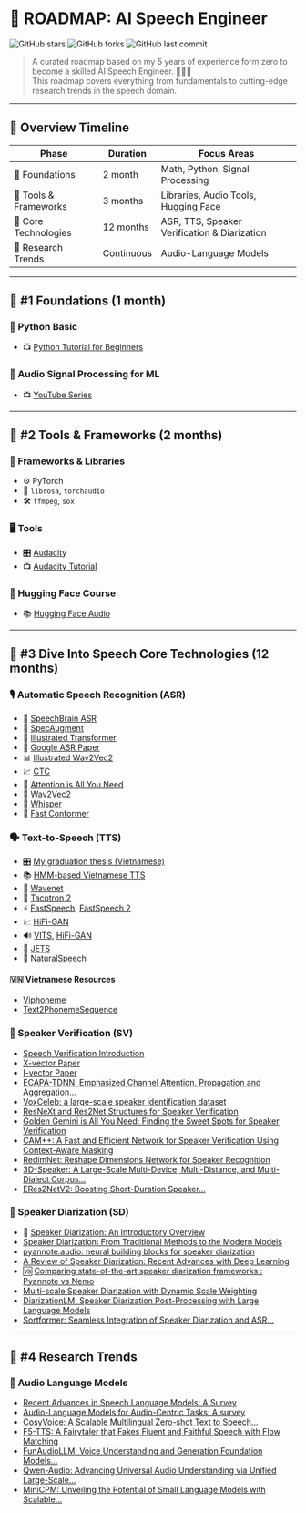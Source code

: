 
# 🥑 ROADMAP: AI Speech Engineer

![GitHub stars](https://img.shields.io/github/stars/leminhnguyen/ai-speech-engineer-roadmap?style=social)
![GitHub forks](https://img.shields.io/github/forks/leminhnguyen/ai-speech-engineer-roadmap?style=social)
![GitHub last commit](https://img.shields.io/github/last-commit/leminhnguyen/ai-speech-engineer-roadmap)

> A curated roadmap based on my 5 years of experience form zero to become a skilled AI Speech Engineer. 🚀👨‍💻  
> This roadmap covers everything from fundamentals to cutting-edge research trends in the speech domain.

---

## 📅 Overview Timeline

| Phase                        | Duration   | Focus Areas                               |
|-----------------------------|------------|-------------------------------------------|
| 🧠 Foundations              | 2 month    | Math, Python, Signal Processing           |
| 💼 Tools & Frameworks       | 3 months   | Libraries, Audio Tools, Hugging Face      |
| 🌱 Core Technologies        | 12 months   | ASR, TTS, Speaker Verification & Diarization |
| 🔬 Research Trends          | Continuous | Audio-Language Models                     |

---

## 🧠 #1 Foundations (1 month)

### 🔹 Python Basic
- 📺 [Python Tutorial for Beginners](https://www.youtube.com/watch?v=YYXdXT2l-Gg&list=PL-osiE80TeTt2d9bfVyTiXJA-UTHn6WwU)

### 🔹 Audio Signal Processing for ML
- 📺 [YouTube Series](https://www.youtube.com/watch?v=iCwMQJnKk2c&list=PL-wATfeyAMNqIee7cH3q1bh4QJFAaeNv0)

---

## 💼 #2 Tools & Frameworks (2 months)

### 🧰 Frameworks & Libraries
- ⚙️ PyTorch
- 🎵 `librosa`, `torchaudio`
- 🛠️ `ffmpeg`, `sox`

### 🖥️ Tools
- 🎛️ [Audacity](https://www.audacityteam.org/)
- 📺 [Audacity Tutorial](https://www.youtube.com/watch?v=vlzOb4OLj94)

### 🤗 Hugging Face Course
- 📚 [Hugging Face Audio](https://huggingface.co/learn/audio-course/en/chapter1/audio_data)

---

## 🌱 #3 Dive Into Speech Core Technologies (12 months)

### 🎙️ Automatic Speech Recognition (ASR)
- 📘 [SpeechBrain ASR](https://speechbrain.readthedocs.io/en/latest/tutorials/tasks/speech-recognition-from-scratch.html)
- 🧪 [SpecAugment](https://blog.research.google/2019/04/specaugment-new-data-augmentation.html)
- 🧠 [Illustrated Transformer](https://jalammar.github.io/illustrated-transformer/)
- 📄 [Google ASR Paper](https://storage.googleapis.com/gweb-research2023-media/pubtools/pdf/509254e34b4c496eb3cfa1c2be1e1b5fc874bee3.pdf)
- 📊 [Illustrated Wav2Vec2](https://jonathanbgn.com/2021/09/30/illustrated-wav2vec-2.html)
- 📈 [CTC](https://distill.pub/2017/ctc/)
- 🌿 [Attention is All You Need](https://arxiv.org/abs/1706.03762)
- 🧾 [Wav2Vec2](https://arxiv.org/abs/2005.08100)
- 🤖 [Whisper](https://arxiv.org/abs/2212.04356)
- 🔐 [Fast Conformer](https://arxiv.org/abs/2305.05084)

### 🗣️ Text-to-Speech (TTS)
- 🎛️ [My graduation thesis (Vietnamese)](materials/graduation-thesis.pdf)
- 📚 [HMM-based Vietnamese TTS](https://theses.hal.science/tel-01260884/document)
- 📘 [Wavenet](https://arxiv.org/abs/1609.03499)
- 🧾 [Tacotron 2](https://arxiv.org/abs/1703.10135)
- ⚡ [FastSpeech](https://arxiv.org/abs/1811.00002), [FastSpeech 2](https://arxiv.org/abs/2006.04558)
- 📈 [HiFi-GAN](https://arxiv.org/abs/2010.05646)
- 🔊 [VITS](https://arxiv.org/abs/2106.06103), [HiFi-GAN](https://arxiv.org/abs/2010.05646)
- 🔐 [JETS](https://arxiv.org/abs/2203.16852)
- 🌿 [NaturalSpeech](https://arxiv.org/abs/2203.16852)

#### 🇻🇳 Vietnamese Resources
- [Viphoneme](https://github.com/v-nhandt21/Viphoneme)
- [Text2PhonemeSequence](https://github.com/thelinhbkhn2014/Text2PhonemeSequence)

### 🔐 Speaker Verification (SV)
- [Speech Verification Introduction](https://maelfabien.github.io/machinelearning/Speech1/#)
- [X-vector Paper](https://danielpovey.com/files/2017_interspeech_embeddings.pdf)
- [I-vector Paper](https://www.sciencedirect.com/science/article/pii/S1877050918314042/pdf)
- [ECAPA-TDNN: Emphasized Channel Attention, Propagation and Aggregation...](https://arxiv.org/abs/2005.07143)
- [VoxCeleb: a large-scale speaker identification dataset](https://arxiv.org/abs/1706.08612)
- [ResNeXt and Res2Net Structures for Speaker Verification](https://arxiv.org/abs/2007.02480)
- [Golden Gemini is All You Need: Finding the Sweet Spots for Speaker Verification](https://arxiv.org/abs/2312.03620)
- [CAM++: A Fast and Efficient Network for Speaker Verification Using Context-Aware Masking](https://arxiv.org/abs/2303.00332)
- [RedimNet: Reshape Dimensions Network for Speaker Recognition](https://arxiv.org/abs/2407.18223)
- [3D-Speaker: A Large-Scale Multi-Device, Multi-Distance, and Multi-Dialect Corpus...](https://arxiv.org/abs/2306.15354)
- [ERes2NetV2: Boosting Short-Duration Speaker...](https://arxiv.org/html/2406.02167v1)

### 👥 Speaker Diarization (SD)
- 📖 [Speaker Diarization: An Introductory Overview](https://lajavaness.medium.com/speaker-diarization-an-introductory-overview-c070a3bfea70)
- [Speaker Diarization: From Traditional Methods to the Modern Models](https://leminhnguyen.github.io/post/speech-research/speaker-diarization/)
- [pyannote.audio: neural building blocks for speaker diarization](https://arxiv.org/abs/1911.01255)
- [A Review of Speaker Diarization: Recent Advances with Deep Learning](https://arxiv.org/abs/2101.09624)
- 🆚 [Comparing state-of-the-art speaker diarization frameworks : Pyannote vs Nemo](https://lajavaness.medium.com/comparing-state-of-the-art-speaker-diarization-frameworks-pyannote-vs-nemo-31a191c6300)
- [Multi-scale Speaker Diarization with Dynamic Scale Weighting](https://arxiv.org/pdf/2203.15974)
- [DiarizationLM: Speaker Diarization Post-Processing with Large Language Models](https://arxiv.org/html/2401.03506v10)
- [Sortformer: Seamless Integration of Speaker Diarization and ASR...](https://arxiv.org/abs/2409.06656)
---

## 🔬 #4 Research Trends

### 🤯 Audio Language Models
- [Recent Advances in Speech Language Models: A Survey](https://arxiv.org/pdf/2410.03751)
- [Audio-Language Models for Audio-Centric Tasks: A survey](https://arxiv.org/pdf/2501.15177)
- [CosyVoice: A Scalable Multilingual Zero-shot Text to Speech...](https://arxiv.org/abs/2407.05407)
- [F5-TTS: A Fairytaler that Fakes Fluent and Faithful Speech with Flow Matching](https://arxiv.org/abs/2410.06885)
- [FunAudioLLM: Voice Understanding and Generation Foundation Models...](https://arxiv.org/html/2407.04051v1)
- [Qwen-Audio: Advancing Universal Audio Understanding via Unified Large-Scale...](https://arxiv.org/abs/2311.07919)
- [MiniCPM: Unveiling the Potential of Small Language Models with Scalable...](https://arxiv.org/abs/2404.06395)
